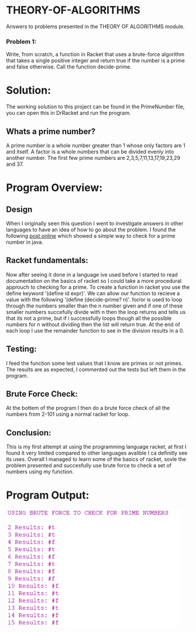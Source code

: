 # THEORY-OF-ALGORITHMS
Answers to problems presented in the THEORY OF ALGORITHMS module.

### Problem 1:
Write, from scratch, a function in Racket that uses a brute-force algorithm that takes
a single positive integer and return true if the number is a prime and false otherwise.
Call the function decide-prime.

# Solution:
The working solution to this project can be found in the PrimeNumber file, you can open this in DrRacket and run the program.

## Whats a prime number?
A prime number is a whole number greater than 1 whose only factors are 1 and itself. A factor is a whole numbers that can be divided evenly into another number. The first few prime numbers are 2,3,5,7,11,13,17,19,23,29 and 37.

# Program Overview:

## Design
When I originally seen this question I went to investigate answers in other languages to have an idea of how to go about the problem. I found the following [post online](https://www.mkyong.com/java/how-to-determine-a-prime-number-in-java/) which showed a simple way to check for a prime number in java.

## Racket fundamentals:
Now after seeing it done in a language ive used before I started to read documentation on the basics of racket so I could take a more procedural approuch to checking for a prime. To create a function in racket you use the define keyword '(define id expr)'. We can allow our function to recieve a value with the following '(define (decide-prime? n)'. for/or is used to loop through the numbers smaller than the n number given and if one of these smaller numbers succefully divide with n then the loop returns and tells us that its not a prime, but if i successfully loops though all the possible numbers for n without dividing then the list will return true. At the end of each loop I use the remainder function to see in the division results in a 0.

## Testing:
I feed the function some test values that I know are primes or not primes. The results are as expected, I commented out the tests but left them in the program.

## Brute Force Check:
At the bottem of the program I then do a brute force check of all the numbers from 2-101 using a normal racket for loop.

## Conclusion:
This is my first attempt at using the programming language racket, at first I found it very limited compared to other languages avalible I ca definitly see its uses. Overall I managed to learn some of the basics of racket, sovle the problem presented and succesfully use brute force to check a set of numbers using my function.

# Program Output:
![results](prob1.png "output")
